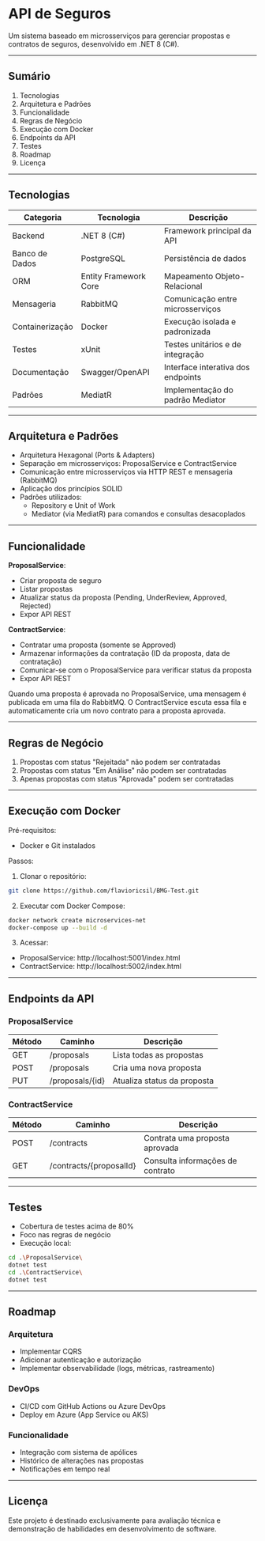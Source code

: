 ﻿# API de Seguros

Um sistema baseado em microsserviços para gerenciar propostas e contratos de seguros, desenvolvido em .NET 8 (C#).

---

## Sumário

1. Tecnologias
2. Arquitetura e Padrões
3. Funcionalidade
4. Regras de Negócio
5. Execução com Docker
6. Endpoints da API
7. Testes
8. Roadmap
9. Licença

---

## Tecnologias

| Categoria         | Tecnologia           | Descrição                                      |
|------------------|----------------------|------------------------------------------------|
| Backend           | .NET 8 (C#)          | Framework principal da API                     |
| Banco de Dados    | PostgreSQL           | Persistência de dados                          |
| ORM               | Entity Framework Core| Mapeamento Objeto-Relacional                   |
| Mensageria        | RabbitMQ             | Comunicação entre microsserviços               |
| Containerização   | Docker               | Execução isolada e padronizada                 |
| Testes            | xUnit                | Testes unitários e de integração               |
| Documentação      | Swagger/OpenAPI      | Interface interativa dos endpoints             |
| Padrões           | MediatR              | Implementação do padrão Mediator               |

---

## Arquitetura e Padrões

- Arquitetura Hexagonal (Ports & Adapters)
- Separação em microsserviços: ProposalService e ContractService
- Comunicação entre microsserviços via HTTP REST e mensageria (RabbitMQ)
- Aplicação dos princípios SOLID
- Padrões utilizados:
  - Repository e Unit of Work
  - Mediator (via MediatR) para comandos e consultas desacoplados

---

## Funcionalidade

**ProposalService**:
- Criar proposta de seguro
- Listar propostas
- Atualizar status da proposta (Pending, UnderReview, Approved, Rejected)
- Expor API REST

**ContractService**:
- Contratar uma proposta (somente se Approved)
- Armazenar informações da contratação (ID da proposta, data de contratação)
- Comunicar-se com o ProposalService para verificar status da proposta
- Expor API REST

Quando uma proposta é aprovada no ProposalService, uma mensagem é publicada em uma fila do RabbitMQ. O ContractService escuta essa fila e automaticamente cria um novo contrato para a proposta aprovada.

---

## Regras de Negócio

1. Propostas com status "Rejeitada" não podem ser contratadas
2. Propostas com status "Em Análise" não podem ser contratadas
3. Apenas propostas com status "Aprovada" podem ser contratadas

---

## Execução com Docker

Pré-requisitos:
- Docker e Git instalados

Passos:

1. Clonar o repositório:

```bash
git clone https://github.com/flavioricsil/BMG-Test.git
```

2. Executar com Docker Compose:

```bash
docker network create microservices-net
docker-compose up --build -d
```

3. Acessar:
- ProposalService: http://localhost:5001/index.html
- ContractService: http://localhost:5002/index.html

---

## Endpoints da API

### ProposalService

| Método  | Caminho             | Descrição                  |
|---------|---------------------|----------------------------|
| GET     | /proposals          | Lista todas as propostas    |
| POST    | /proposals          | Cria uma nova proposta      |
| PUT     | /proposals/{id}     | Atualiza status da proposta |

### ContractService

| Método  | Caminho                     | Descrição                          |
|---------|-----------------------------|------------------------------------|
| POST    | /contracts                  | Contrata uma proposta aprovada     |
| GET     | /contracts/{proposalId}     | Consulta informações de contrato   |

---

## Testes

- Cobertura de testes acima de 80%
- Foco nas regras de negócio
- Execução local:

```bash
cd .\ProposalService\
dotnet test
cd .\ContractService\
dotnet test
```

---

## Roadmap

### Arquitetura

- Implementar CQRS
- Adicionar autenticação e autorização
- Implementar observabilidade (logs, métricas, rastreamento)

### DevOps

- CI/CD com GitHub Actions ou Azure DevOps
- Deploy em Azure (App Service ou AKS)

### Funcionalidade

- Integração com sistema de apólices
- Histórico de alterações nas propostas
- Notificações em tempo real

---

## Licença

Este projeto é destinado exclusivamente para avaliação técnica e demonstração de habilidades em desenvolvimento de software.
